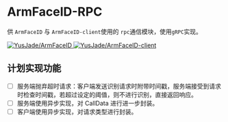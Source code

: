 # ArmFaceID-RPC

供 `ArmFaceID` 与 `ArmFaceID-client`使用的 `rpc`通信模块，使用`gRPC`实现。

<a href="https://github.com/YusJade/ArmFaceID?tab=readme-ov-file">
  <img src="https://github-readme-stats.vercel.app/api/pin/?username=YusJade&repo=ArmFaceID&theme=tokyonight" alt="YusJade/ArmFaceID" />
</a>

<a href="https://github.com/YusJade/ArmFaceID-client?tab=readme-ov-file">
  <img src="https://github-readme-stats.vercel.app/api/pin/?username=YusJade&repo=ArmFaceID-client&theme=tokyonight" alt="YusJade/ArmFaceID-client" />
</a>

## 计划实现功能

- [ ] 服务端抛弃超时请求：客户端发送识别请求时附带时间戳，服务端接受到请求时检查时间戳，若超过设定的阈值，则不进行识别，直接返回响应。
- [ ] 服务端使用异步实现，对 CallData 进行进一步封装。
- [ ] 客户端使用异步实现，对请求类型进行封装。